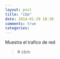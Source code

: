 ```yaml
---
layout: post
title: "cbm"
date: 2014-01-29 18:30
comments: true
categories: 
---
```

Muestra el trafico de red

>\# cbm

